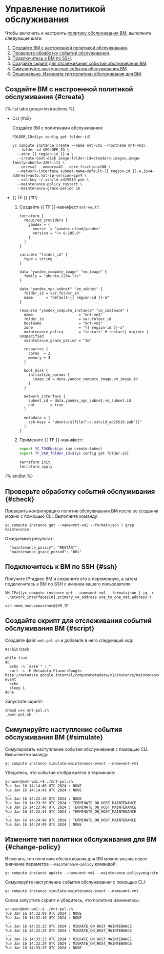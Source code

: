 # Управление политикой обслуживания


Чтобы включить и настроить [политику обслуживания ВМ](../../concepts/vm-policies.md), выполните следующие шаги:

1. [Создайте ВМ с настроенной политикой обслуживания](#create).
1. [Проверьте обработку событий обслуживания](#check).
1. [Подключитесь к ВМ по SSH](#ssh).
1. [Создайте скрипт для отслеживания событий обслуживания ВМ](#script).
1. [Симулируйте наступление события обслуживания ВМ](#simulate).
1. [Опционально. Измените тип политики обслуживания для ВМ](#change-policy).

## Создайте ВМ с настроенной политикой обслуживания {#create}

{% list tabs group=instructions %}

- CLI {#cli}

  Создайте ВМ с политиками обслуживания:

  ```
  FOLDER_ID=$(yc config get folder-id)

  yc compute instance create --name mnt-vm1 --hostname mnt-vm1\
    --folder-id $FOLDER_ID \
    --zone {{ region-id }}-a \
    --create-boot-disk image-folder-id=standard-images,image-family=ubuntu-2204-lts \
    --cores=2 --memory=4G --core-fraction=100 \
    --network-interface subnet-name=default-{{ region-id }}-a,ipv4-address=auto,nat-ip-version=ipv4 \
    --ssh-key ~/.ssh/id_ed25519.pub \
    --maintenance-policy restart \
    --maintenance-grace-period 1m
  ```

- {{ TF }} {#tf}

  1. Создайте {{ TF }}-манифест `mnt-vm.tf`:

      ```
      terraform {
        required_providers {
          yandex = {
            source  = "yandex-cloud/yandex"
            version = "~> 0.105.0"
          }
        }
      }

      variable "folder_id" {
        type = string
      }

      data "yandex_compute_image" "vm_image" {
        family = "ubuntu-2204-lts"
      }

      data "yandex_vpc_subnet" "vm_subnet" {
        folder_id = var.folder_id
        name      = "default-{{ region-id }}-a"
      }

      resource "yandex_compute_instance" "vm_instance" {
        name                     = "mnt-vm1"
        folder_id                = var.folder_id
        hostname                 = "mnt-vm1"
        zone                     = "{{ region-id }}-a"
        maintenance_policy       = "restart" # restart| migrate | unspecified
        maintenance_grace_period = "1m"

        resources {
          cores  = 2
          memory = 4
        }

        boot_disk {
          initialize_params {
            image_id = data.yandex_compute_image.vm_image.id
          }
        }

        network_interface {
          subnet_id = data.yandex_vpc_subnet.vm_subnet.id
          nat       = true
        }

        metadata = {
          ssh-keys = "ubuntu:${file("~/.ssh/id_ed25519.pub")}"
        }
      }
      ```

  1. Примените {{ TF }}-манифест:

      ```bash
      export YC_TOKEN=$(yc iam create-token)
      export TF_VAR_folder_id=$(yc config get folder-id)

      terraform init
      terraform apply
      ```

{% endlist %}

## Проверьте обработку событий обслуживания {#check}

Проверить конфигурацию политик обслуживания ВМ после ее создания можно с помощью CLI. Выполните команду:

```
yc compute instance get --name=mnt-vm1 --format=json | grep maintenance
```

Ожидаемый результат:

```
  "maintenance_policy": "RESTART",
  "maintenance_grace_period": "60s"
```

## Подключитесь к ВМ по SSH {#ssh}

Получите IP-адрес ВМ и сохраните его в переменную, а затем подключитесь к ВМ по SSH с именем вашего пользователя:

```
VM_IP=$(yc compute instance get --name=mnt-vm1 --format=json | jq -r '.network_interfaces[0].primary_v4_address.one_to_one_nat.address')

ssh <имя_пользователя>@$VM_IP
```

## Создайте скрипт для отслеживания событий обслуживания ВМ {#script}

Создайте файл `mnt-pol.sh` и добавьте в него следующий код:

```
#!/bin/bash

while true
do 
  echo -n `date`" : "
  curl -s -H Metadata-Flavor:Google http://metadata.google.internal/computeMetadata/v1/instance/maintenance-event
  echo
  sleep 1
done
```

Запустите скрипт:

```
chmod u+x mnt-pol.sh
./mnt-pol.sh
```

## Симулируйте наступление события обслуживания ВМ {#simulate}

Симулировать наступление события обслуживания с помощью CLI. Выполните команду:

```
yc compute instance simulate-maintenance-event --name=mnt-vm1
```

Убедитесь, что событие отображается в терминале:

```
yc-user@mnt-vm1:~$ ./mnt-pol.sh
Tue Jan 16 14:14:40 UTC 2024 : NONE
Tue Jan 16 14:14:41 UTC 2024 : NONE
...
Tue Jan 16 14:23:38 UTC 2024 : NONE
Tue Jan 16 14:23:39 UTC 2024 : TERMINATE_ON_HOST_MAINTENANCE
Tue Jan 16 14:23:40 UTC 2024 : TERMINATE_ON_HOST_MAINTENANCE
Tue Jan 16 14:23:41 UTC 2024 : TERMINATE_ON_HOST_MAINTENANCE
...
Tue Jan 16 14:24:48 UTC 2024 : TERMINATE_ON_HOST_MAINTENANCE
Tue Jan 16 14:24:49 UTC 2024 : NONE
```

## Измените тип политики обслуживания для ВМ {#change-policy}

Изменить тип политики обслуживания для ВМ можно указав новое значение параметра `--maintenance-policy` командой:

```
yc compute instance update --name=mnt-vm1 --maintenance-policy=migrate
```

Симулируйте наступление события обслуживания с помощью CLI:

```
yc compute instance simulate-maintenance-event --name=mnt-vm1
```

Снова запустите скрипт и убедитесь, что политика изменилась:

```
yc-user@mnt-vm1:~$ ./mnt-pol.sh
Tue Jan 16 14:32:09 UTC 2024 : NONE
Tue Jan 16 14:32:10 UTC 2024 : NONE
...
Tue Jan 16 14:32:23 UTC 2024 : MIGRATE_ON_HOST_MAINTENANCE
Tue Jan 16 14:32:24 UTC 2024 : MIGRATE_ON_HOST_MAINTENANCE
...
Tue Jan 16 14:33:23 UTC 2024 : MIGRATE_ON_HOST_MAINTENANCE
Tue Jan 16 14:33:24 UTC 2024 : MIGRATE_ON_HOST_MAINTENANCE
Tue Jan 16 14:33:25 UTC 2024 : NONE
```
